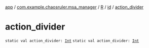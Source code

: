 [app](../../../index.md) / [com.example.chaosruler.msa_manager](../../index.md) / [R](../index.md) / [id](index.md) / [action_divider](.)

# action_divider

`static val action_divider: `[`Int`](https://kotlinlang.org/api/latest/jvm/stdlib/kotlin/-int/index.html)
`static val action_divider: `[`Int`](https://kotlinlang.org/api/latest/jvm/stdlib/kotlin/-int/index.html)
